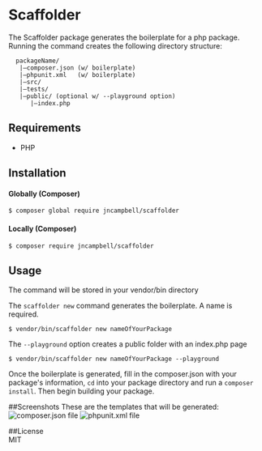 # Scaffolder 
The Scaffolder package generates the boilerplate for a php package. Running the command creates the following directory structure:
```
  packageName/    
   |–composer.json (w/ boilerplate)
   |–phpunit.xml   (w/ boilerplate)
   |–src/ 
   |–tests/
   |–public/ (optional w/ --playground option)
      |–index.php
```
## Requirements
 - PHP

## Installation 
#### Globally (Composer)
`$ composer global require jncampbell/scaffolder`

#### Locally (Composer)
`$ composer require jncampbell/scaffolder`

## Usage
The command will be stored in your vendor/bin directory

The `scaffolder new` command generates the boilerplate. A name is required.  

    $ vendor/bin/scaffolder new nameOfYourPackage

The `--playground` option creates a public folder with an index.php page 

    $ vendor/bin/scaffolder new nameOfYourPackage --playground
    
Once the boilerplate is generated, fill in the composer.json with your package's information, `cd` into your package directory and run a `composer install`. Then begin building your package.


##Screenshots
These are the templates that will be generated:  
![composer.json file](http://i1056.photobucket.com/albums/t367/jncampbell/Screen%20Shot%202015-12-15%20at%201.31.01%20PM_zpsayl7vhwp.png "composer.json file")
![phpunit.xml file](http://i1056.photobucket.com/albums/t367/jncampbell/Screen%20Shot%202015-12-15%20at%201.32.29%20PM_zpsw85twnmf.png "phpunit.xml file")


##License  
MIT